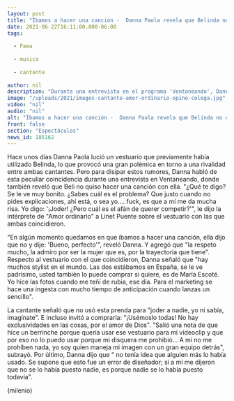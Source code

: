 ```yaml
---
layout: post
title: "Íbamos a hacer una canción -  Danna Paola revela que Belinda no quiso colaborar con ella"
date: 2021-06-22T16:11:00.000-06:00
tags:
  
  - Fama
  
  - musica
  
  - cantante
  
author: nil
description: "Durante una entrevista en el programa 'Ventaneando', Danna también opinó sobre la coincidencia de vestuario que tuvieron hace unos días. "
image: "/uploads/2021/images-cantante-amor-ordinario-opino-colega.jpg"
video: "nil"
audio: "nil"
alt: "Íbamos a hacer una canción -  Danna Paola revela que Belinda no quiso colaborar con ella"
front: false
section: "Espectáculos"
news_id: 185162
---
```


Hace unos días Danna Paola lució un vestuario que previamente había utilizado Belinda, lo que provocó una gran polémica en torno a una rivalidad entre ambas cantantes. Pero para disipar estos rumores, Danna habló de esta peculiar coincidencia durante una entrevista en Ventaneando, donde también reveló que Beli no quiso hacer una canción con ella.  "¿Qué te digo? Se le ve muy bonito. ¿Sabes cuál es el problema? Que justo cuando no pides explicaciones, ahí está, o sea yo.... fuck, es que a mí me da mucha risa. Yo digo: '¡Joder! ¿Pero cuál es el afán de querer competir?'", le dijo la intérprete de "Amor ordinario" a Linet Puente sobre el vestuario con las que ambas coincidieron. 

"En algún momento quedamos en que íbamos a hacer una canción, ella dijo que no y dije: 'Bueno, perfecto'", reveló Danna. Y agregó que "la respeto mucho, la admiro por ser la mujer que es, por la trayectoria que tiene". Respecto al vestuario con el que coincidieron, Danna señaló que "hay muchos stylist en el mundo. Las dos estábamos en España, se le ve padrísimo, usted también lo puede comprar si quiere, es de María Escoté. Yo hice las fotos cuando me teñí de rubia, ese día. Para el marketing se hace una ingesta con mucho tiempo de anticipación cuando lanzas un sencillo". 

La cantante señaló que no usó esta prenda para "joder a nadie, yo ni sabía, imagínate". E incluso invitó a comprarla: "¡Usémoslo todas! No hay exclusividades en las cosas, por el amor de Dios". "Salió una nota de que hice un berrinche porque quería usar ese vestuario para mi videoclip y que por eso no lo puedo usar porque mi disquera me prohibió... A mí no me prohíben nada, yo soy quien maneja mi imagen con un gran equipo detrás", subrayó.  Por último, Danna dijo que " no tenía idea que alguien más lo había usado. Se supone que esto fue un error de diseñador; si a mí me dijeron que no se lo había puesto nadie, es porque nadie se lo había puesto todavía". 

(milenio)